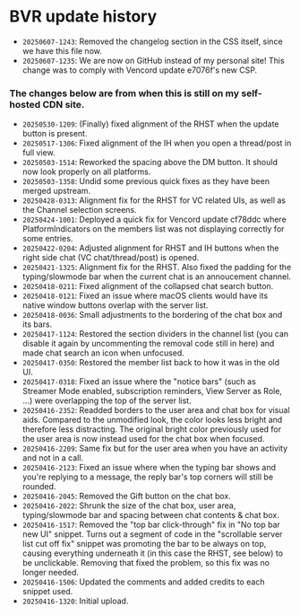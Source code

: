 # BVR update history 
- `20250607-1243`: Removed the changelog section in the CSS itself, since we have this file now.
- `20250607-1235`: We are now on GitHub instead of my personal site! This change was to comply with Vencord update e7076f's new CSP. 
### The changes below are from when this is still on my self-hosted CDN site. 
- `20250530-1209`: (Finally) fixed alignment of the RHST when the update button is present. 
- `20250517-1306`: Fixed alignment of the IH when you open a thread/post in full view. 
- `20250503-1514`: Reworked the spacing above the DM button. It should now look properly on all platforms. 
- `20250503-1358`: Undid some previous quick fixes as they have been merged upstream.
- `20250428-0313`: Alignment fix for the RHST for VC related UIs, as well as the Channel selection screens.
- `20250424-1001`: Deployed a quick fix for Vencord update cf78ddc where PlatformIndicators on the members list was not displaying correctly for some entries.
- `20250422-0204`: Adjusted alignment for RHST and IH buttons when the right side chat (VC chat/thread/post) is opened.
- `20250421-1325`: Alignment fix for the RHST. Also fixed the padding for the  typing/slowmode bar when the current chat is an annoucement channel.
- `20250418-0211`: Fixed alignment of the collapsed chat search button.
- `20250418-0121`: Fixed an issue where macOS clients would have its native window buttons overlap with the server list.
- `20250418-0036`: Small adjustments to the bordering of the chat box and its bars.
- `20250417-1124`: Restored the section dividers in the channel list (you can disable it again by uncommenting the removal code still in here) and made chat search an icon when unfocused.
- `20250417-0350`: Restored the member list back to how it was in the old UI.
- `20250417-0318`: Fixed an issue where the "notice bars" (such as Streamer Mode enabled, subscription reminders, View Server as Role, ...) were overlapping the top of the server list.
- `20250416-2352`: Readded borders to the user area and chat box for visual aids. Compared to the unmodified look, the color looks less bright and therefore less distracting. The original bright color previously used for the user area is now instead used for the chat box when focused.
- `20250416-2209`: Same fix but for the user area when you have an activity and not in a call.
- `20250416-2123`: Fixed an issue where when the typing bar shows and you're replying to a message, the reply bar's top corners will still be rounded.
- `20250416-2045`: Removed the Gift button on the chat box.
- `20250416-2022`: Shrunk the size of the chat box, user area, typing/slowmode bar and spacing between chat contents & chat box. 
- `20250416-1517`: Removed the "top bar click-through" fix in "No top bar new UI" snippet.  Turns out a segment of code in the "scrollable server list cut off fix" snippet was promoting the bar to be always on top, causing everything underneath it (in this case the RHST, see below) to be unclickable. Removing that fixed the problem, so this fix was no longer needed.
- `20250416-1506`: Updated the comments and added credits to each snippet used.
- `20250416-1320`: Initial upload.
